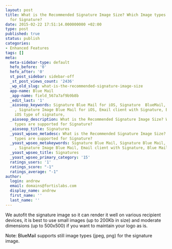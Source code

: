 ```yaml
---
layout: post
title: What is the Recommended Signature Image Size? Which Image types are supported
  for Signature?
date: 2015-02-22 17:51:14.000000000 +02:00
type: post
published: true
status: publish
categories:
- Enhanced Features
tags: []
meta:
  meta-sidebar-type: default
  hefo_before: '0'
  hefo_after: '0'
  st_post_sidebar: sidebar-off
  _st_post_views_count: '2436'
  _wp_old_slug: what-is-the-recommended-signature-image-size
  app-name: Blue Mail
  _app-name: field_567a7af9b9b8b
  _edit_last: '1'
  _aioseop_keywords: Signature Blue Mail for iOS, Signature  BlueMail, BlueMail Signature
    , Signature Image Blue Mail for iOS, Email client with Signature, Blue Mail for
    iOS type of signature,
  _aioseop_description: What is the Recommended Signature Image Size? Which Image
    types are supported for Signature?
  _aioseop_title: Signatures
  _yoast_wpseo_metadesc: What is the Recommended Signature Image Size? Which Image
    types are supported for Signature?
  _yoast_wpseo_metakeywords: Signature Blue Mail, Signature Blue Mail, BlueMail Signature
    , Signature Image Blue Mail, Email client with Signature, Blue Mail signature,
  _yoast_wpseo_title: Signatures
  _yoast_wpseo_primary_category: '15'
  ratings_users: '1'
  ratings_score: "-1"
  ratings_average: "-1"
author:
  login: andrew
  email: domains@fortislabs.com
  display_name: andrew
  first_name: ''
  last_name: ''
---
```

<p>We autofit the signature image so it can render it well on various recipient devices, it is best to use small images (up to 200Kb in size) and moderate dimensions (up to 500x500) if you want to maintain your logo as is.</p>
<p><span style="color: #008ffe;"><span style="color: #000000;">Note:</span><span style="color: #000000;"> BlueMail</span></span> supports still image types (jpeg, png) for the signature image.</p>
